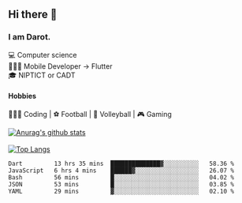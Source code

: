 ## Hi there 👋

### I am Darot.

💻 Computer science <br>
🧑🏻‍💻 Mobile Developer -> Flutter<br>
🎓 NIPTICT or CADT<br>

#### Hobbies 
🧑🏻‍💻 Coding  |  ⚽️ Football | 🏐 Volleyball | 🎮 Gaming<br>

<!-- [![Darot's GitHub stats](https://github-readme-stats.vercel.app/api?username=darot-chen)](https://github.com/darot-chen/github-readme-stats) -->
<!--
**darot-chen/darot-chen** is a ✨ _special_ ✨ repository because its `README.md` (this file) appears on your GitHub profile.

Here are some ideas to get you started:

- 🔭 I’m currently working on ...
- 🌱 I’m currently learning ...
- 👯 I’m looking to collaborate on ...
- 🤔 I’m looking for help with ...
- 💬 Ask me about ...
- 📫 How to reach me: ...
- 😄 Pronouns: ...
- ⚡ Fun fact: ...
-->

[![Anurag's github stats](https://github-readme-stats.vercel.app/api?username=darot-chen&count_private=true&theme=cobalt&show_icons=true)](https://github.com/darot-chen)
</br>
</br>
[![Top Langs](https://github-readme-stats.vercel.app/api/top-langs/?username=darot-chen&layout=compact&theme=cobalt)](https://github.com/darot-chen/)


<!--START_SECTION:waka-->

```text
Dart         13 hrs 35 mins  ██████████████▓░░░░░░░░░░   58.36 %
JavaScript   6 hrs 4 mins    ██████▓░░░░░░░░░░░░░░░░░░   26.07 %
Bash         56 mins         █░░░░░░░░░░░░░░░░░░░░░░░░   04.02 %
JSON         53 mins         █░░░░░░░░░░░░░░░░░░░░░░░░   03.85 %
YAML         29 mins         ▓░░░░░░░░░░░░░░░░░░░░░░░░   02.10 %
```

<!--END_SECTION:waka-->
